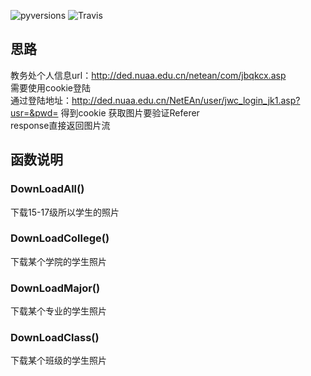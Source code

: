 
![pyversions](https://img.shields.io/badge/python%20-3.5%2B-blue.svg)
![Travis](https://img.shields.io/travis/rust-lang/rust.svg)
## 思路
教务处个人信息url：http://ded.nuaa.edu.cn/netean/com/jbqkcx.asp  
需要使用cookie登陆  
通过登陆地址：http://ded.nuaa.edu.cn/NetEAn/user/jwc_login_jk1.asp?usr=&pwd=
得到cookie
获取图片要验证Referer  
response直接返回图片流

## 函数说明
### DownLoadAll()  
下载15-17级所以学生的照片  
### DownLoadCollege()
下载某个学院的学生照片
### DownLoadMajor()
下载某个专业的学生照片
### DownLoadClass()
下载某个班级的学生照片
